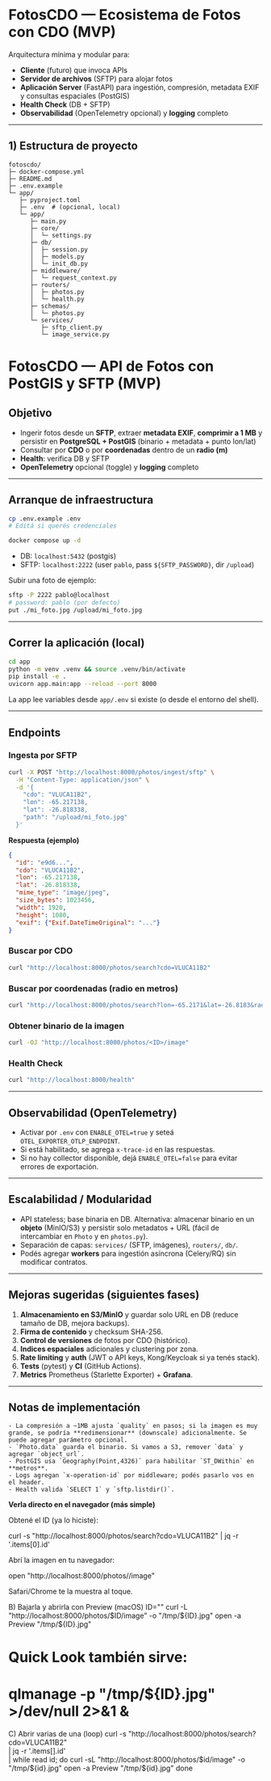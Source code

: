 # FotosCDO — Ecosistema de Fotos con CDO (MVP)

Arquitectura mínima y modular para:
- **Cliente** (futuro) que invoca APIs
- **Servidor de archivos** (SFTP) para alojar fotos
- **Aplicación Server** (FastAPI) para ingestión, compresión, metadata EXIF y consultas espaciales (PostGIS)
- **Health Check** (DB + SFTP)
- **Observabilidad** (OpenTelemetry opcional) y **logging** completo

---

## 1) Estructura de proyecto

```
fotoscdo/
├─ docker-compose.yml
├─ README.md
├─ .env.example
└─ app/
   ├─ pyproject.toml
   ├─ .env  # (opcional, local)
   └─ app/
      ├─ main.py
      ├─ core/
      │  └─ settings.py
      ├─ db/
      │  ├─ session.py
      │  ├─ models.py
      │  └─ init_db.py
      ├─ middleware/
      │  └─ request_context.py
      ├─ routers/
      │  ├─ photos.py
      │  └─ health.py
      ├─ schemas/
      │  └─ photos.py
      └─ services/
         ├─ sftp_client.py
         └─ image_service.py
```


# FotosCDO — API de Fotos con PostGIS y SFTP (MVP)

## Objetivo
- Ingerir fotos desde un **SFTP**, extraer **metadata EXIF**, **comprimir a 1 MB** y persistir en **PostgreSQL + PostGIS** (binario + metadata + punto lon/lat)
- Consultar por **CDO** o por **coordenadas** dentro de un **radio (m)**
- **Health**: verifica DB y SFTP
- **OpenTelemetry** opcional (toggle) y **logging** completo


---

## Arranque de infraestructura

```bash
cp .env.example .env
# Editá si querés credenciales

docker compose up -d
```

- DB: `localhost:5432` (postgis)
- SFTP: `localhost:2222` (user `pablo`, pass `${SFTP_PASSWORD}`, dir `/upload`)

Subir una foto de ejemplo:
```bash
sftp -P 2222 pablo@localhost
# password: pablo (por defecto)
put ./mi_foto.jpg /upload/mi_foto.jpg
```

---

## Correr la aplicación (local)

```bash
cd app
python -m venv .venv && source .venv/bin/activate
pip install -e .
uvicorn app.main:app --reload --port 8000
```

La app lee variables desde `app/.env` si existe (o desde el entorno del shell).

---

## Endpoints

### Ingesta por SFTP
```bash
curl -X POST "http://localhost:8000/photos/ingest/sftp" \
  -H "Content-Type: application/json" \
  -d '{
    "cdo": "VLUCA11B2",
    "lon": -65.217138,
    "lat": -26.818338,
    "path": "/upload/mi_foto.jpg"
  }'
```

**Respuesta (ejemplo)**
```json
{
  "id": "e9d6...",
  "cdo": "VLUCA11B2",
  "lon": -65.217138,
  "lat": -26.818338,
  "mime_type": "image/jpeg",
  "size_bytes": 1023456,
  "width": 1920,
  "height": 1080,
  "exif": {"Exif.DateTimeOriginal": "..."}
}
```

### Buscar por CDO
```bash
curl "http://localhost:8000/photos/search?cdo=VLUCA11B2"
```

### Buscar por coordenadas (radio en metros)
```bash
curl "http://localhost:8000/photos/search?lon=-65.2171&lat=-26.8183&radius_m=300"
```

### Obtener binario de la imagen
```bash
curl -OJ "http://localhost:8000/photos/<ID>/image"
```

### Health Check
```bash
curl "http://localhost:8000/health"
```

---

## Observabilidad (OpenTelemetry)
- Activar por `.env` con `ENABLE_OTEL=true` y seteá `OTEL_EXPORTER_OTLP_ENDPOINT`.
- Si está habilitado, se agrega `x-trace-id` en las respuestas.
- Si no hay collector disponible, dejá `ENABLE_OTEL=false` para evitar errores de exportación.

---

## Escalabilidad / Modularidad
- API stateless; base binaria en DB. Alternativa: almacenar binario en un **objeto** (MinIO/S3) y persistir solo metadatos + URL (fácil de intercambiar en `Photo` y en `photos.py`).
- Separación de capas: `services/` (SFTP, imágenes), `routers/`, `db/`.
- Podés agregar **workers** para ingestión asíncrona (Celery/RQ) sin modificar contratos.

---

## Mejoras sugeridas (siguientes fases)
1. **Almacenamiento en S3/MinIO** y guardar solo URL en DB (reduce tamaño de DB, mejora backups).
2. **Firma de contenido** y checksum SHA-256.
3. **Control de versiones** de fotos por CDO (histórico).
4. **Indices espaciales** adicionales y clustering por zona.
5. **Rate limiting** y **auth** (JWT o API keys, Kong/Keycloak si ya tenés stack).
6. **Tests** (pytest) y **CI** (GitHub Actions).
7. **Metrics** Prometheus (Starlette Exporter) + **Grafana**.

---

## Notas de implementación
    - La compresión a ~1MB ajusta `quality` en pasos; si la imagen es muy grande, se podría **redimensionar** (downscale) adicionalmente. Se puede agregar parámetro opcional.
    - `Photo.data` guarda el binario. Si vamos a S3, remover `data` y agregar `object_url`.
    - PostGIS usa `Geography(Point,4326)` para habilitar `ST_DWithin` en **metros**.
    - Logs agregan `x-operation-id` por middleware; podés pasarlo vos en el header.
    - Health valida `SELECT 1` y `sftp.listdir()`.



**Verla directo en el navegador (más simple)**

Obtené el ID (ya lo hiciste):

curl -s "http://localhost:8000/photos/search?cdo=VLUCA11B2" | jq -r '.items[0].id'


Abrí la imagen en tu navegador:

open "http://localhost:8000/photos/<ID>/image"


Safari/Chrome te la muestra al toque.

B) Bajarla y abrirla con Preview (macOS)
ID="<ID>"
curl -L "http://localhost:8000/photos/$ID/image" -o "/tmp/${ID}.jpg"
open -a Preview "/tmp/${ID}.jpg"
# Quick Look también sirve:
# qlmanage -p "/tmp/${ID}.jpg" >/dev/null 2>&1 &

C) Abrir varias de una (loop)
curl -s "http://localhost:8000/photos/search?cdo=VLUCA11B2" \
| jq -r '.items[].id' \
| while read id; do
    curl -sL "http://localhost:8000/photos/$id/image" -o "/tmp/${id}.jpg"
    open -a Preview "/tmp/${id}.jpg"
  done